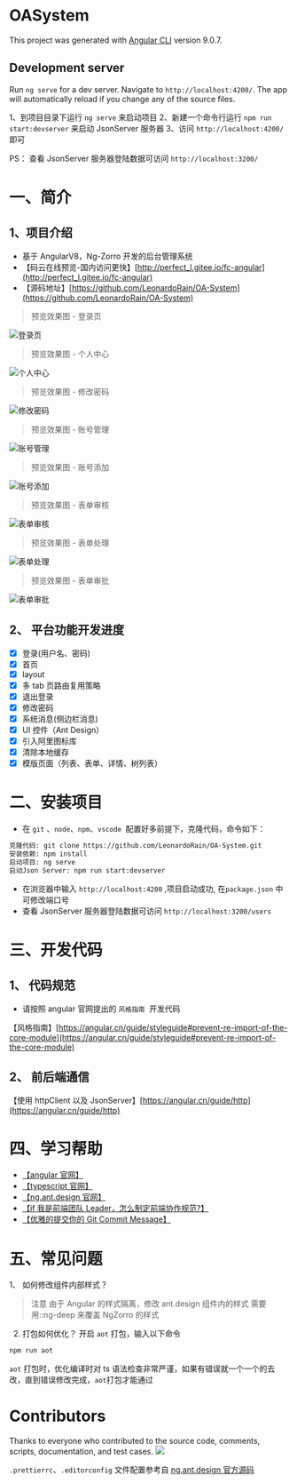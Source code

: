 # OASystem

This project was generated with [Angular CLI](https://github.com/angular/angular-cli) version 9.0.7.

## Development server

Run `ng serve` for a dev server. Navigate to `http://localhost:4200/`. The app will automatically reload if you change any of the source files.

1、到项目目录下运行 `ng serve` 来启动项目
2、新建一个命令行运行 `npm run start:devserver` 来启动 JsonServer 服务器
3、访问 `http://localhost:4200/` 即可

PS：
查看 JsonServer 服务器登陆数据可访问 `http://localhost:3200/`

# 一、简介

## 1、项目介绍

- 基于 AngularV8，Ng-Zorro 开发的后台管理系统
- 【码云在线预览-国内访问更快】[http://perfect_l.gitee.io/fc-angular](http://perfect_l.gitee.io/fc-angular)
- 【源码地址】[https://github.com/LeonardoRain/OA-System](https://github.com/LeonardoRain/OA-System)

> 预览效果图 - 登录页

![登录页](./src/assets/screenShots/登录页.png)

> 预览效果图 - 个人中心

![个人中心](./src/assets/screenShots/个人中心.png)

> 预览效果图 - 修改密码

![修改密码](./src/assets/screenShots/修改密码.png)

> 预览效果图 - 账号管理

![账号管理](./src/assets/screenShots/账号管理.png)

> 预览效果图 - 账号添加

![账号添加](./src/assets/screenShots/账号添加.png)

> 预览效果图 - 表单审核

![表单审核](./src/assets/screenShots/表单审核.png)

> 预览效果图 - 表单处理

![表单处理](./src/assets/screenShots/表单处理.png)

> 预览效果图 - 表单审批

![表单审批](./src/assets/screenShots/表单审批.png)

## 2、 平台功能开发进度

- [x] 登录(用户名、密码)
- [x] 首页
- [x] layout
- [x] 多 tab 页路由复用策略
- [x] 退出登录
- [x] 修改密码
- [x] 系统消息(侧边栏消息)
- [x] UI 控件（Ant Design）
- [x] 引入阿里图标库
- [x] 清除本地缓存
- [x] 模版页面（列表、表单、详情、树列表）

# 二、安装项目

- 在 `git` 、`node`、`npm`、`vscode`  配置好多前提下，克隆代码，命令如下：

```bash
克隆代码: git clone https://github.com/LeonardoRain/OA-System.git
安装依赖: npm install
启动项目: ng serve
启动Json Server: npm run start:devserver
```

- 在浏览器中输入 `http://localhost:4200` ,项目启动成功, 在`package.json` 中可修改端口号
- 查看 JsonServer 服务器登陆数据可访问 `http://localhost:3200/users`

# 三、开发代码

<a name="98245d55"></a>

## 1、 代码规范

- 请按照 angular 官网提出的 `风格指南`  开发代码

【风格指南】[https://angular.cn/guide/styleguide#prevent-re-import-of-the-core-module](https://angular.cn/guide/styleguide#prevent-re-import-of-the-core-module)

## 2、 前后端通信

【使用 httpClient 以及 JsonServer】[https://angular.cn/guide/http](https://angular.cn/guide/http)

# 四、学习帮助

- [【angular 官网】](https://angular.cn/docs)
- [【typescript 官网】](http://www.typescriptlang.org/index.html)<br/>
- [【ng.ant.design 官网】](https://ng.ant.design/docs/introduce/zh)
- [【if 我是前端团队 Leader，怎么制定前端协作规范?】](https://juejin.im/post/5d3a7134f265da1b5d57f1ed#heading-18)
- [【优雅的提交你的 Git Commit Message】](https://zhuanlan.zhihu.com/p/34223150)

# 五、常见问题

1、 如何修改组件内部样式？

> 注意 由于 Angular 的样式隔离，修改 ant.design 组件内的样式 需要用::ng-deep 来覆盖 NgZorro 的样式

2. 打包如何优化？
   开启 `aot` 打包，输入以下命令

```bash
npm run aot
```

`aot` 打包时，优化编译时对 ts 语法检查非常严谨，如果有错误就一个一个的去改，直到错误修改完成，`aot`打包才能通过

# Contributors

Thanks to everyone who contributed to the source code, comments, scripts, documentation, and test cases.
<a href="https://github.com/FE-free/fc-angular/graphs/contributors"><img src="https://opencollective.com/fc-angular/contributors.svg?width=890" /></a>

`.prettierrc`、`.editorconfig` 文件配置参考自 [ng.ant.design 官方源码](https://github.com/NG-ZORRO/ng-zorro-antd/blob/master/.editorconfig)
